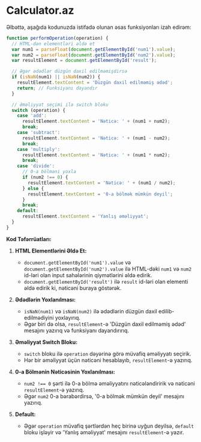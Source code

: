 # Calculator.az
Əlbəttə, aşağıda kodunuzda istifadə olunan əsas funksiyonları izah edirəm:

```javascript
function performOperation(operation) {
  // HTML-dən elementləri əldə et
  var num1 = parseFloat(document.getElementById('num1').value);
  var num2 = parseFloat(document.getElementById('num2').value);
  var resultElement = document.getElementById('result');

  // Əgər ədədlər düzgün daxil edilməmişdirsə
  if (isNaN(num1) || isNaN(num2)) {
    resultElement.textContent = 'Düzgün daxil edilməmiş ədəd';
    return; // Funksiyanı dayandır
  }

  // Əməliyyat seçimi ilə switch bloku
  switch (operation) {
    case 'add':
      resultElement.textContent = 'Nəticə: ' + (num1 + num2);
      break;
    case 'subtract':
      resultElement.textContent = 'Nəticə: ' + (num1 - num2);
      break;
    case 'multiply':
      resultElement.textContent = 'Nəticə: ' + (num1 * num2);
      break;
    case 'divide':
      // 0-a bölməni yoxla
      if (num2 !== 0) {
        resultElement.textContent = 'Nəticə: ' + (num1 / num2);
      } else {
        resultElement.textContent = '0-a bölmək mümkün deyil';
      }
      break;
    default:
      resultElement.textContent = 'Yanlış əməliyyat';
  }
} 
```

**Kod Təfərrüatları:**

1. **HTML Elementlərini Əldə Et:**
   - `document.getElementById('num1').value` və `document.getElementById('num2').value` ilə HTML-dəki `num1` və `num2` id-ləri olan input sahələrinin qiymətlərini əldə edirik.
   - `document.getElementById('result')` ilə `result` id-ləri olan elementi əldə edirik ki, nəticəni buraya göstərək.

2. **Ədədlərin Yoxlanılması:**
   - `isNaN(num1)` və `isNaN(num2)` ilə ədədlərin düzgün daxil edilib-edilmədiyini yoxlayırıq.
   - Əgər biri də olsa, `resultElement`-ə 'Düzgün daxil edilməmiş ədəd' mesajını yazırıq və funksiyanı dayandırırıq.

3. **Əməliyyat Switch Bloku:**
   - `switch` bloku ilə `operation` dəyərinə görə müvafiq əməliyyatı seçirik.
   - Hər bir əməliyyat üçün nəticəni hesablayıb, `resultElement`-ə yazırıq.

4. **0-a Bölmənin Nəticəsinin Yoxlanılması:**
   - `num2 !== 0` şərti ilə 0-a bölmə əməliyyatını nəticələndiririk və nəticəni `resultElement`-ə yazırıq.
   - Əgər `num2` 0-a bərabərdirsə, '0-a bölmək mümkün deyil' mesajını yazırıq.

5. **Default:**
   - Əgər `operation` müvafiq şərtlərdən heç birinə uyğun deyilsə, `default` bloku işləyir və 'Yanlış əməliyyat' mesajını `resultElement`-ə yazır.

